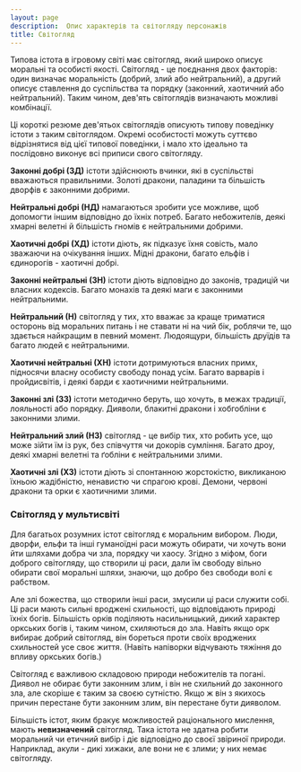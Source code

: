 ```yaml
---
layout: page
description:  Опис характерів та світогляду персонажів
title: Світогляд
---
```


Типова істота в ігровому світі має світогляд, який широко описує моральні та особисті якості. Світогляд - це поєднання двох факторів: один визначає моральність (добрий, злий або нейтральний), а другий описує ставлення до суспільства та порядку (законний, хаотичний або нейтральний). Таким чином, дев'ять світоглядів визначають можливі комбінації.

Ці короткі резюме дев'ятьох світоглядів описують типову поведінку істоти з таким світоглядом. Окремі особистості можуть суттєво відрізнятися від цієї типової поведінки, і мало хто ідеально та послідовно виконує всі приписи свого світогляду.

**Законні добрі (ЗД)** істоти здійснюють вчинки, які в суспільстві вважаються правильними. Золоті дракони, паладини та більшість дворфів є законними добрими.

**Нейтральні добрі (НД)** намагаються зробити усе можливе, щоб допомогти іншим відповідно до їхніх потреб. Багато небожителів, деякі хмарні велетні й більшість гномів є нейтральними добрими.

**Хаотичні добрі (ХД)** істоти діють, як підказує їхня совість, мало зважаючи на очікування інших. Мідні дракони, багато ельфів і єдинорогів - хаотичні добрі.

**Законні нейтральні (ЗН)** істоти діють відповідно до законів, традицій чи власних кодексів. Багато монахів та деякі маги є законними нейтральними.

**Нейтральний (Н)** світогляд у тих, хто вважає за краще триматися осторонь від моральних питань і не ставати ні на чий бік, роблячи те, що здається найкращим в певний момент. Людоящури, більшість друїдів та багато людей є нейтральними.

**Хаотичні нейтральні (ХН)** істоти дотримуються власних примх, підносячи власну особисту свободу понад усім. Багато варварів і пройдисвітів, і деякі барди є хаотичними нейтральними.

**Законні злі (ЗЗ)** істоти методично беруть, що хочуть, в межах традиції, лояльності або порядку. Дияволи, блакитні дракони і хобгобліни є законними злими.

**Нейтральний злий (НЗ)** світогляд - це вибір тих, хто робить усе, що може зійти їм із рук, без співчуття чи докорів сумління. Багато дроу, деякі хмарні велетні та ґобліни є нейтральними злими.

**Хаотичні злі (ХЗ)** істоти діють зі спонтанною жорстокістю, викликаною їхньою жадібністю, ненавистю чи спрагою крові. Демони, червоні дракони та орки є хаотичними злими.

### Світогляд у мультисвіті
Для багатьох розумних істот світогляд є моральним вибором. Люди, дворфи, ельфи та інші гуманоїдні раси можуть обирати, чи хочуть вони йти шляхами добра чи зла, порядку чи хаосу. Згідно з міфом, боги доброго світогляду, що створили ці раси, дали їм свободу вільно обирати свої моральні шляхи, знаючи, що добро без свободи волі є рабством.

Але злі божества, що створили інші раси, змусили ці раси служити собі. Ці раси мають сильні вроджені схильності, що відповідають природі їхніх богів. Більшість орків поділяють насильницький, дикий характер оркських богів і, таким чином, схиляються до зла. Навіть якщо орк вибирає добрий світогляд, він бореться проти своїх вроджених схильностей усе своє життя. (Навіть напіворки відчувають тяжіння до впливу оркських богів.)

Світогляд є важливою складовою природи небожителів та погані. Диявол не обирає бути законним злим, і він не схильний до законного зла, але скоріше є таким за своєю сутністю. Якщо ж він з якихось причин перестане бути законним злим, він перестане бути дияволом.

Більшість істот, яким бракує можливостей раціонального мислення, мають **невизначений** світогляд. Така істота не здатна робити моральний чи етичний вибір і діє відповідно до своєї звіриної природи. Наприклад, акули - дикі хижаки, але вони не є злими; у них немає світогляду.
